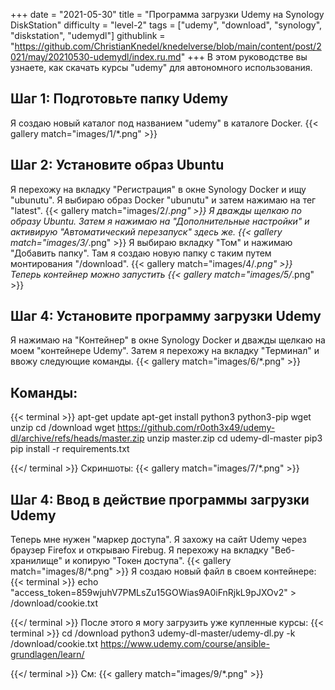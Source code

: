 +++
date = "2021-05-30"
title = "Программа загрузки Udemy на Synology DiskStation"
difficulty = "level-2"
tags = ["udemy", "download", "synology", "diskstation", "udemydl"]
githublink = "https://github.com/ChristianKnedel/knedelverse/blob/main/content/post/2021/may/20210530-udemydl/index.ru.md"
+++
В этом руководстве вы узнаете, как скачать курсы "udemy" для автономного использования.
## Шаг 1: Подготовьте папку Udemy
Я создаю новый каталог под названием "udemy" в каталоге Docker.
{{< gallery match="images/1/*.png" >}}

## Шаг 2: Установите образ Ubuntu
Я перехожу на вкладку "Регистрация" в окне Synology Docker и ищу "ubunutu". Я выбираю образ Docker "ubunutu" и затем нажимаю на тег "latest".
{{< gallery match="images/2/*.png" >}}
Я дважды щелкаю по образу Ubuntu. Затем я нажимаю на "Дополнительные настройки" и активирую "Автоматический перезапуск" здесь же.
{{< gallery match="images/3/*.png" >}}
Я выбираю вкладку "Том" и нажимаю "Добавить папку". Там я создаю новую папку с таким путем монтирования "/download".
{{< gallery match="images/4/*.png" >}}
Теперь контейнер можно запустить
{{< gallery match="images/5/*.png" >}}

## Шаг 4: Установите программу загрузки Udemy
Я нажимаю на "Контейнер" в окне Synology Docker и дважды щелкаю на моем "контейнере Udemy". Затем я перехожу на вкладку "Терминал" и ввожу следующие команды.
{{< gallery match="images/6/*.png" >}}

##  Команды:

{{< terminal >}}
apt-get update
apt-get install python3 python3-pip wget unzip
cd /download
wget https://github.com/r0oth3x49/udemy-dl/archive/refs/heads/master.zip
unzip master.zip
cd udemy-dl-master
pip3 pip install -r requirements.txt

{{</ terminal >}}
Скриншоты:
{{< gallery match="images/7/*.png" >}}

## Шаг 4: Ввод в действие программы загрузки Udemy
Теперь мне нужен "маркер доступа". Я захожу на сайт Udemy через браузер Firefox и открываю Firebug. Я перехожу на вкладку "Веб-хранилище" и копирую "Токен доступа".
{{< gallery match="images/8/*.png" >}}
Я создаю новый файл в своем контейнере:
{{< terminal >}}
echo "access_token=859wjuhV7PMLsZu15GOWias9A0iFnRjkL9pJXOv2" > /download/cookie.txt

{{</ terminal >}}
После этого я могу загрузить уже купленные курсы:
{{< terminal >}}
cd /download
python3 udemy-dl-master/udemy-dl.py -k /download/cookie.txt https://www.udemy.com/course/ansible-grundlagen/learn/

{{</ terminal >}}
См:
{{< gallery match="images/9/*.png" >}}
